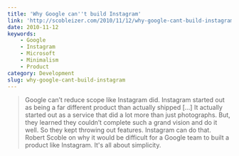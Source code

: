 ```yaml
---
title: 'Why Google can''t build Instagram'
link: 'http://scobleizer.com/2010/11/12/why-google-cant-build-instagram/'
date: 2010-11-12
keywords:
    - Google
    - Instagram
    - Microsoft
    - Minimalism
    - Product
category: Development
slug: why-google-cant-build-instagram
---
```


> Google can’t reduce scope like Instagram did. Instagram started out as being a far different product than actually shipped [...] It actually started out as a service that did a lot more than just photographs. But, they learned they couldn’t complete such a grand vision and do it well. So they kept throwing out features. Instagram can do that.
Robert Scoble on why it would be difficult for a Google team to built a product like Instagram. It's all about simplicity.
